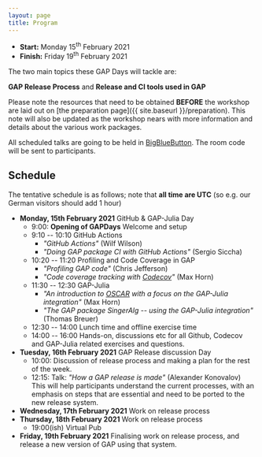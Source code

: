 ```yaml
---
layout: page
title: Program
---
```


* __Start:__ Monday 15<sup>th</sup> February 2021
* __Finish:__ Friday 19<sup>th</sup> February 2021

The two main topics these GAP Days will tackle are:

**GAP Release Process**
and 
**Release and CI tools used in GAP**


Please note the resources that need to be obtained **BEFORE** the workshop are
laid out on [the preparation page]({{ site.baseurl }}/preparation). This note
will also be updated as the workshop nears with more information and details
about the various work packages.

All scheduled talks are going to be held in [BigBlueButton](https://bbb.rlp.net/b/hor-foe-hdv-ahz).
The room code will be sent to participants.

## Schedule
The tentative schedule is as follows; note that **all time are UTC** (so e.g. our German visitors should add 1 hour)
- **Monday, 15th February 2021** GitHub & GAP-Julia Day
  - 9:00: **Opening of GAPDays**  Welcome and setup
  - 9:10 -- 10:10 GitHub Actions 
    - *"GitHub Actions"* (Wilf Wilson)
    - *"Doing GAP package CI with GitHub Actions"* (Sergio Siccha)
  - 10:20 -- 11:20 Profiling and Code Coverage in GAP
    - *"Profiling GAP code"* (Chris Jefferson)
    - *"Code coverage tracking with [Codecov](https://codecov.io)"* (Max Horn)
  - 11:30 -- 12:30 GAP-Julia
    - *"An introduction to [OSCAR](https://oscar.computeralgebra.de) with a focus on the GAP-Julia integration"* (Max Horn)
    - *"The GAP package SingerAlg -- using the GAP-Julia integration"* (Thomas Breuer)
  - 12:30 -- 14:00 Lunch time and offline exercise time
  - 14:00 -- 16:00 Hands-on, discussions etc for all Github, Codecov and GAP-Julia related exercises and questions.
- **Tuesday, 16th February 2021**  GAP Release discussion Day
  - 10:00: Discussion of release process and making a plan for the rest of the week.
  - 12:15: Talk: *"How a GAP release is made"* (Alexander Konovalov)<br>
           This will help participants understand the current processes, with an emphasis
           on steps that are essential and need to be ported to the new release system.
- **Wednesday, 17th February 2021** Work on release process
- **Thursday, 18th February 2021** Work on release process
  - 19:00(ish) Virtual Pub
- **Friday, 19th February 2021** Finalising work on release process, and release a new version of GAP using that system.

<!-- 
We will have the introductory talks to the various workpackages on Monday and Tuesday, overall the video conference will be running throughout the conference and any check-ins will be done through it or via slack.
To avoid major conflicts and uncontrolled merges we ask for hourly commits/pushes and exchanges (also we are human, we can talk to each other).
The official end of these GAP Days will be around 3pm on Friday (but for the hardcore GAPers you are welcome to stick around for longer). 
This schedule is very flexible as it is highly dependent on the work progress, and any issues that might come up. 
Thus in the "work" slots, there is freedom for impromptu discussions, talks or other formats of communication.
Please note that for the peace of mind, you can set up side-calls with jitsi to take some subdiscussions away from the main call.

The overall idea for the progress throughout the week will for everyone to start off with an overhaul of the webpage infrastructure, before splitting into separate groups working on the webpage and release management. 
This is done so that the cross-over of some of the release mechanisms that involve the webpage (version number, package management etc.) are dealt with hand in hand.

Note that we have removed "fixed" meal times.

**ALL TIMES PROVIDED ARE GMT!!!**
- **Monday, 23rd March 2020** Webpage infrastructure day
  - 9:30: **Opening of the GAP Days**
  - 9:31: Organising everyone with a decent jitsi setup
  - 10:00: Talks and discussion of what needs doing and where additional resources are
    - 10:00: Max Horn "GAP Webpage Infrastructure Overhaul" [(slides)]({{ site.baseurl }}/slides/Horn-Webpage-Infrastructure.pdf)
    - 10:30: Ruth Hoffmann "GAP Webpage Content and Design" [(slides)]({{ site.baseurl }}/slides/Hoffmann-Webpage-Contents.pdf)
  - 16:30(ish): End of Day

- **Tuesday, 24th March 2020** Intertwine Release Management into Webpage
  - 09:30: Talks
    - 09:30: Alex Konovalov "GAP Release Process"
    - 10:00: Alex Konovalov "GAP Package Management"
    - 10:30: Chris Jefferson "Why Windows is Special"
  - 11:00: Discussion over "Ideal Release Management" [HackMD Note](https://hackmd.io/@rIiSpwN0QGCbqBK0N6bl5Q/SJHzYQar8)
  - 12:00: Work
  - 16:00: Touch base via jitsi
  - 16:30: EoD

- **Wednesday, 25th March 2020** Independent work on release management and webpage
  - 09:30: Discussions and plan for the day
  - 10:00: Work
  - 16:00: Touch base via jitsi
  - 16:30: EoD

- **Thursday, 26th March 2020** Independent work on release management and webpage
  - 09:30: Discussions and plan for the day
  - 10:00: Work
  - 15:30: Standup talks from anyone who has an unfinished work packages
  - 16:30: EoD

- **Friday, 27th March 2020** Discussion of release of work
  - 09:30: Discuss timeline or release/merge/integrate the work achieved
  - 11:00: Work on unfinished work packages
  - 13:00: Release?
  - 15:00: **End of GAP Days Spring 2020** 
  -->
